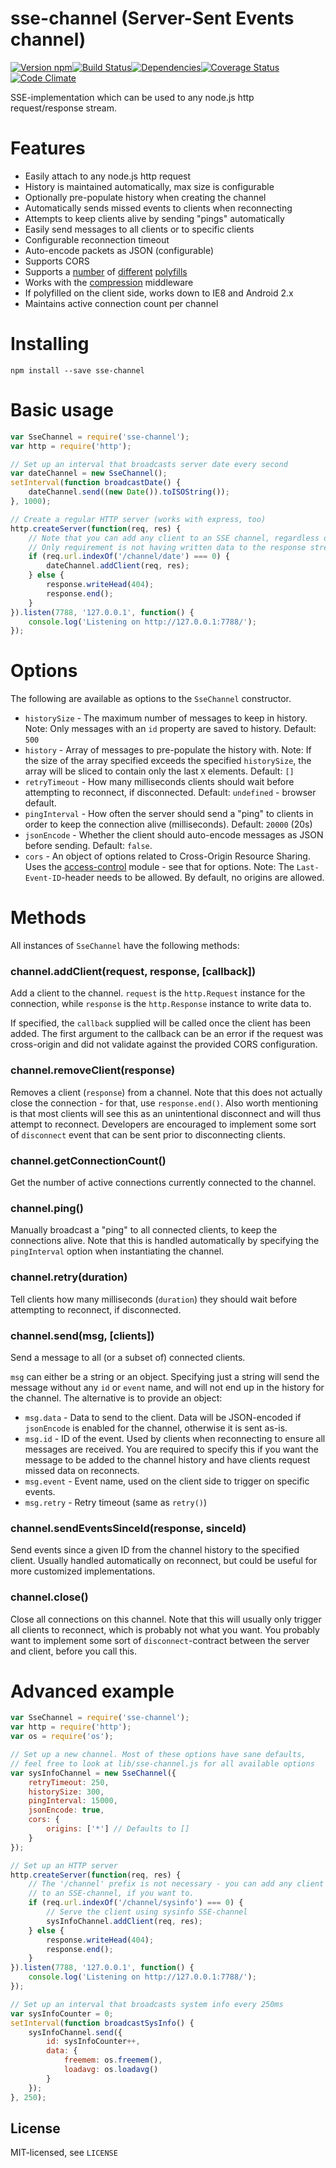 sse-channel (Server-Sent Events channel)
========================================

[![Version npm](http://img.shields.io/npm/v/sse-channel.svg?style=flat-square)](http://browsenpm.org/package/sse-channel)[![Build Status](http://img.shields.io/travis/rexxars/sse-channel/master.svg?style=flat-square)](https://travis-ci.org/rexxars/sse-channel)[![Dependencies](https://img.shields.io/david/rexxars/sse-channel.svg?style=flat-square)](https://david-dm.org/rexxars/sse-channel)[![Coverage Status](http://img.shields.io/coveralls/rexxars/sse-channel/master.svg?style=flat-square)](https://coveralls.io/r/rexxars/sse-channel?branch=master)[![Code Climate](http://img.shields.io/codeclimate/github/rexxars/sse-channel.svg?style=flat-square)](https://codeclimate.com/github/rexxars/sse-channel/)

SSE-implementation which can be used to any node.js http request/response stream.

# Features

  - Easily attach to any node.js http request
  - History is maintained automatically, max size is configurable
  - Optionally pre-populate history when creating the channel
  - Automatically sends missed events to clients when reconnecting
  - Attempts to keep clients alive by sending "pings" automatically
  - Easily send messages to all clients or to specific clients
  - Configurable reconnection timeout
  - Auto-encode packets as JSON (configurable)
  - Supports CORS
  - Supports a [number](https://github.com/amvtek/EventSource) of [different](https://github.com/Yaffle/EventSource/) [polyfills](https://github.com/remy/polyfills/blob/master/EventSource.js)
  - Works with the [compression](https://github.com/expressjs/compression) middleware
  - If polyfilled on the client side, works down to IE8 and Android 2.x
  - Maintains active connection count per channel

# Installing

```
npm install --save sse-channel
```

# Basic usage

```js
var SseChannel = require('sse-channel');
var http = require('http');

// Set up an interval that broadcasts server date every second
var dateChannel = new SseChannel();
setInterval(function broadcastDate() {
    dateChannel.send((new Date()).toISOString());
}, 1000);

// Create a regular HTTP server (works with express, too)
http.createServer(function(req, res) {
    // Note that you can add any client to an SSE channel, regardless of path.
    // Only requirement is not having written data to the response stream yet
    if (req.url.indexOf('/channel/date') === 0) {
        dateChannel.addClient(req, res);
    } else {
        response.writeHead(404);
        response.end();
    }
}).listen(7788, '127.0.0.1', function() {
    console.log('Listening on http://127.0.0.1:7788/');
});
```

# Options

The following are available as options to the `SseChannel` constructor.

- `historySize` - The maximum number of messages to keep in history. Note: Only messages with an `id` property are saved to history. Default: `500`
- `history` - Array of messages to pre-populate the history with. Note: If the size of the array specified exceeds the specified `historySize`, the array will be sliced to contain only the last `X` elements. Default: `[]`
- `retryTimeout` - How many milliseconds clients should wait before attempting to reconnect, if disconnected. Default: `undefined` - browser default.
- `pingInterval` - How often the server should send a "ping" to clients in order to keep the connection alive (milliseconds). Default: `20000` (20s)
- `jsonEncode` - Whether the client should auto-encode messages as JSON before sending. Default: `false`.
- `cors` - An object of options related to Cross-Origin Resource Sharing. Uses the [access-control](https://www.npmjs.org/package/access-control) module - see that for options. Note: The `Last-Event-ID`-header needs to be allowed. By default, no origins are allowed.

# Methods

All instances of `SseChannel` have the following methods:

### channel.addClient(request, response, [callback])

Add a client to the channel. `request` is the `http.Request` instance for the connection, while `response` is the `http.Response` instance to write data to.

If specified, the `callback` supplied will be called once the client has been added. The first argument to the callback can be an error if the request was cross-origin and did not validate against the provided CORS configuration.

### channel.removeClient(response)

Removes a client (`response`) from a channel. Note that this does not actually close the connection - for that, use `response.end()`. Also worth mentioning is that most clients will see this as an unintentional disconnect and will thus attempt to reconnect. Developers are encouraged to implement some sort of `disconnect` event that can be sent prior to disconnecting clients.

### channel.getConnectionCount()

Get the number of active connections currently connected to the channel.

### channel.ping()

Manually broadcast a "ping" to all connected clients, to keep the connections alive. Note that this is handled automatically by specifying the `pingInterval` option when instantiating the channel.

### channel.retry(duration)

Tell clients how many milliseconds (`duration`) they should wait before attempting to reconnect, if disconnected.

### channel.send(msg, [clients])

Send a message to all (or a subset of) connected clients.

`msg` can either be a string or an object. Specifying just a string will send the message without any `id` or `event` name, and will not end up in the history for the channel. The alternative is to provide an object:
 - `msg.data` - Data to send to the client. Data will be JSON-encoded if `jsonEncode` is enabled for the channel, otherwise it is sent as-is.
 - `msg.id` - ID of the event. Used by clients when reconnecting to ensure all messages are received. You are required to specify this if you want the message to be added to the channel history and have clients request missed data on reconnects.
 - `msg.event` - Event name, used on the client side to trigger on specific events.
 - `msg.retry` - Retry timeout (same as `retry()`)

### channel.sendEventsSinceId(response, sinceId)

Send events since a given ID from the channel history to the specified client. Usually handled automatically on reconnect, but could be useful for more customized implementations.

### channel.close()

Close all connections on this channel. Note that this will usually only trigger all clients to reconnect, which is probably not what you want. You probably want to implement some sort of `disconnect`-contract between the server and client, before you call this.

# Advanced example

```js
var SseChannel = require('sse-channel');
var http = require('http');
var os = require('os');

// Set up a new channel. Most of these options have sane defaults,
// feel free to look at lib/sse-channel.js for all available options
var sysInfoChannel = new SseChannel({
    retryTimeout: 250,
    historySize: 300,
    pingInterval: 15000,
    jsonEncode: true,
    cors: {
        origins: ['*'] // Defaults to []
    }
});

// Set up an HTTP server
http.createServer(function(req, res) {
    // The '/channel' prefix is not necessary - you can add any client
    // to an SSE-channel, if you want to.
    if (req.url.indexOf('/channel/sysinfo') === 0) {
        // Serve the client using sysinfo SSE-channel
        sysInfoChannel.addClient(req, res);
    } else {
        response.writeHead(404);
        response.end();
    }
}).listen(7788, '127.0.0.1', function() {
    console.log('Listening on http://127.0.0.1:7788/');
});

// Set up an interval that broadcasts system info every 250ms
var sysInfoCounter = 0;
setInterval(function broadcastSysInfo() {
    sysInfoChannel.send({
        id: sysInfoCounter++,
        data: {
            freemem: os.freemem(),
            loadavg: os.loadavg()
        }
    });
}, 250);
```

License
-------
MIT-licensed, see `LICENSE`
